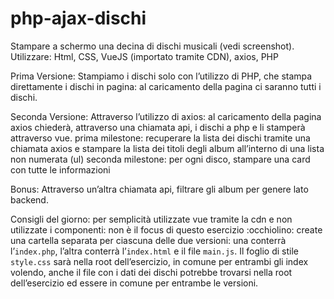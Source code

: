 # php-ajax-dischi

Stampare a schermo una decina di dischi musicali (vedi screenshot).
Utilizzare:
Html, CSS, VueJS (importato tramite CDN), axios, PHP

Prima Versione:
Stampiamo i dischi solo con l’utilizzo di PHP, che stampa direttamente i dischi in pagina: al caricamento della pagina ci saranno tutti i dischi.

Seconda Versione:
Attraverso l’utilizzo di axios: al caricamento della pagina axios chiederà, attraverso una chiamata api, i dischi a php e li stamperà attraverso vue.
prima milestone: recuperare la lista dei dischi tramite una chiamata axios e stampare la lista dei titoli degli album all’interno di una lista non numerata (ul)
seconda milestone: per ogni disco, stampare una card con tutte le informazioni

Bonus:
Attraverso un’altra chiamata api, filtrare gli album per genere lato backend.

Consigli del giorno:
per semplicità utilizzate vue tramite la cdn e non utilizzate i componenti: non è il focus di questo esercizio :occhiolino:
create una cartella separata per ciascuna delle due versioni: una conterrà l’`index.php`, l’altra conterrà l’`index.html` e il file `main.js`. Il foglio di stile `style.css` sarà nella root dell’esercizio, in comune per entrambi gli index
volendo, anche il file con i dati dei dischi potrebbe trovarsi nella root dell’esercizio ed essere in comune per entrambe le versioni.